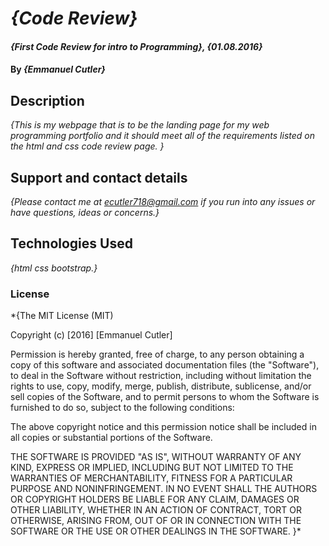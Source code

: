 # _{Code Review}_

#### _{First Code Review for intro to Programming}, {01.08.2016}_

#### By _**{Emmanuel Cutler}**_

## Description

_{This is my webpage that is to be the landing page for my web programming portfolio and it should meet all of the requirements listed on the html and css code review page. }_


## Support and contact details

_{Please contact me at ecutler718@gmail.com if you run into any issues or have questions, ideas or concerns.}_

## Technologies Used

_{html css bootstrap.}_

### License

*{The MIT License (MIT)

Copyright (c) [2016] [Emmanuel Cutler]

Permission is hereby granted, free of charge, to any person obtaining a copy
of this software and associated documentation files (the "Software"), to deal
in the Software without restriction, including without limitation the rights
to use, copy, modify, merge, publish, distribute, sublicense, and/or sell
copies of the Software, and to permit persons to whom the Software is
furnished to do so, subject to the following conditions:

The above copyright notice and this permission notice shall be included in all
copies or substantial portions of the Software.

THE SOFTWARE IS PROVIDED "AS IS", WITHOUT WARRANTY OF ANY KIND, EXPRESS OR
IMPLIED, INCLUDING BUT NOT LIMITED TO THE WARRANTIES OF MERCHANTABILITY,
FITNESS FOR A PARTICULAR PURPOSE AND NONINFRINGEMENT. IN NO EVENT SHALL THE
AUTHORS OR COPYRIGHT HOLDERS BE LIABLE FOR ANY CLAIM, DAMAGES OR OTHER
LIABILITY, WHETHER IN AN ACTION OF CONTRACT, TORT OR OTHERWISE, ARISING FROM,
OUT OF OR IN CONNECTION WITH THE SOFTWARE OR THE USE OR OTHER DEALINGS IN THE
SOFTWARE.
}*
